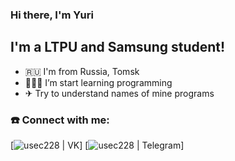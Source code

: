 ### Hi there, I'm Yuri

## I'm a LTPU and Samsung student!
- 🇷🇺 I'm from Russia, Tomsk
- 👨🏻‍🎓 I’m start learning  programming
- ✈ Try to understand names of mine programs

### ☎️ Connect with me:

[<img alt="usec228 | VK" src="[https://img.shields.io/badge/-Vk-2D2F37.svg?logo=vk&style=for-the-badge](https://vk.com/usec228)" />]
[<img alt="usec228 | Telegram" src="[https://img.shields.io/badge/-Telegram-2CA5E0.svg?logo=telegram&style=for-the-badge](https://t.me/usec228)" />]

<br/>
<br/>
<br/>
<br/>
